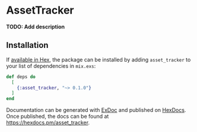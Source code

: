 # AssetTracker

**TODO: Add description**

## Installation

If [available in Hex](https://hex.pm/docs/publish), the package can be installed
by adding `asset_tracker` to your list of dependencies in `mix.exs`:

```elixir
def deps do
  [
    {:asset_tracker, "~> 0.1.0"}
  ]
end
```

Documentation can be generated with [ExDoc](https://github.com/elixir-lang/ex_doc)
and published on [HexDocs](https://hexdocs.pm). Once published, the docs can
be found at <https://hexdocs.pm/asset_tracker>.

